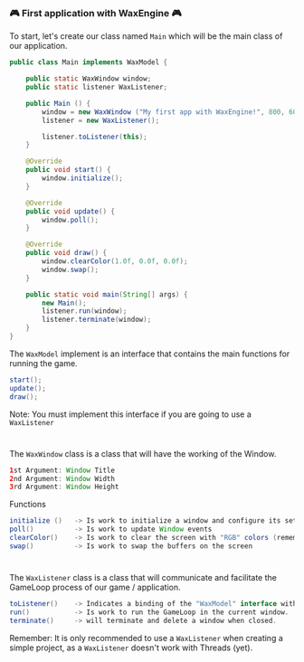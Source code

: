 ### 🎮 First application with WaxEngine 🎮
To start, let's create our class named `Main` which will be the main class of our application.
<br/>
```java
public class Main implements WaxModel {

    public static WaxWindow window;
    public static listener WaxListener;

    public Main () {
        window = new WaxWindow ("My first app with WaxEngine!", 800, 600);
        listener = new WaxListener();

        listener.toListener(this);
    }

    @Override
    public void start() {
        window.initialize();
    }

    @Override
    public void update() {
        window.poll();
    }

    @Override
    public void draw() {
        window.clearColor(1.0f, 0.0f, 0.0f);
        window.swap();
    }

    public static void main(String[] args) {
        new Main();
        listener.run(window);
        listener.terminate(window);
    }
}
```
The `WaxModel` implement is an interface that contains the main functions for running the game.
```java
start();
update();
draw();
```
Note: You must implement this interface if you are going to use a `WaxListener`
#
The `WaxWindow` class is a class that will have the working of the Window.
```java
1st Argument: Window Title
2nd Argument: Window Width
3rd Argument: Window Height
```
Functions
```java
initialize ()   -> Is work to initialize a window and configure its settings
poll()          -> Is work to update Window events
clearColor()    -> Is work to clear the screen with "RGB" colors (remembering that WaxEngine works with normalized coordinates, and so it goes from 0.0 to 1.0)
swap()          -> Is work to swap the buffers on the screen
```
#
The `WaxListener` class is a class that will communicate and facilitate the GameLoop process of our game / application.
```java
toListener()    -> Indicates a binding of the "WaxModel" interface with its methods to the Listener.
run()           -> Is work to run the GameLoop in the current window.
terminate()     -> will terminate and delete a window when closed.
```
Remember: It is only recommended to use a `WaxListener` when creating a simple project, as a `WaxListener` doesn't work with Threads (yet).
